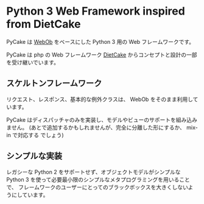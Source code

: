 Python 3 Web Framework inspired from DietCake
=============================================

PyCake は [WebOb](http://webob.org/) をベースにした Python 3 用の Web フレームワークです。

PyCake は php の Web フレームワーク [DietCake](http://dietcake.github.com/)
からコンセプトと設計の一部を受け継いでいます。

スケルトンフレームワーク
------------------------

リクエスト、レスポンス、基本的な例外クラスは、 WebOb をそのまま利用しています。

PyCake はディスパッチャのみを実装し、モデルやビューのサポートを組み込みません。
(あとで追加するかもしれませんが、完全に分離した形にするか、 mix-in で対応する
でしょう)


シンプルな実装
---------------

レガシーな Python 2 をサポートせず、オブジェクトモデルがシンプルな Python 3
を使って必要最小限のシンプルなメタプログラミングを用いることで、
フレームワークのユーザーにとってのブラックボックスを大きくしないようにしています。
